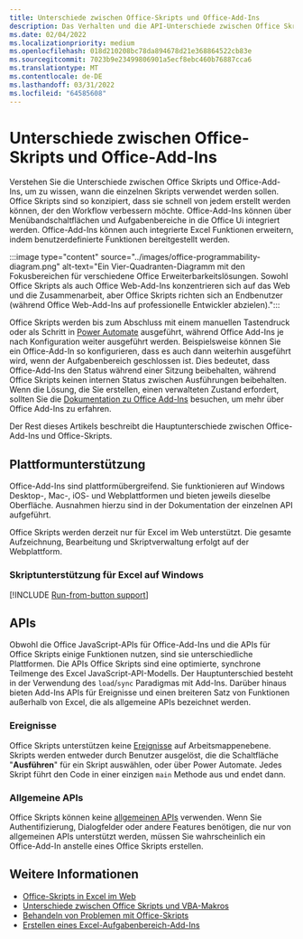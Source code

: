 ```yaml
---
title: Unterschiede zwischen Office-Skripts und Office-Add-Ins
description: Das Verhalten und die API-Unterschiede zwischen Office Skripts und Office-Add-Ins.
ms.date: 02/04/2022
ms.localizationpriority: medium
ms.openlocfilehash: 018d210208bc78da894678d21e368864522cb83e
ms.sourcegitcommit: 7023b9e23499806901a5ecf8ebc460b76887cca6
ms.translationtype: MT
ms.contentlocale: de-DE
ms.lasthandoff: 03/31/2022
ms.locfileid: "64585608"
---
```

# <a name="differences-between-office-scripts-and-office-add-ins"></a>Unterschiede zwischen Office-Skripts und Office-Add-Ins

Verstehen Sie die Unterschiede zwischen Office Skripts und Office-Add-Ins, um zu wissen, wann die einzelnen Skripts verwendet werden sollen. Office Skripts sind so konzipiert, dass sie schnell von jedem erstellt werden können, der den Workflow verbessern möchte. Office-Add-Ins können über Menübandschaltflächen und Aufgabenbereiche in die Office Ui integriert werden. Office-Add-Ins können auch integrierte Excel Funktionen erweitern, indem benutzerdefinierte Funktionen bereitgestellt werden.

:::image type="content" source="../images/office-programmability-diagram.png" alt-text="Ein Vier-Quadranten-Diagramm mit den Fokusbereichen für verschiedene Office Erweiterbarkeitslösungen. Sowohl Office Skripts als auch Office Web-Add-Ins konzentrieren sich auf das Web und die Zusammenarbeit, aber Office Skripts richten sich an Endbenutzer (während Office Web-Add-Ins auf professionelle Entwickler abzielen).":::

Office Skripts werden bis zum Abschluss mit einem manuellen Tastendruck oder als Schritt in [Power Automate](https://flow.microsoft.com/) ausgeführt, während Office Add-Ins je nach Konfiguration weiter ausgeführt werden. Beispielsweise können Sie ein Office-Add-In so konfigurieren, dass es auch dann weiterhin ausgeführt wird, wenn der Aufgabenbereich geschlossen ist. Dies bedeutet, dass Office-Add-Ins den Status während einer Sitzung beibehalten, während Office Skripts keinen internen Status zwischen Ausführungen beibehalten. Wenn die Lösung, die Sie erstellen, einen verwalteten Zustand erfordert, sollten Sie die [Dokumentation zu Office Add-Ins](/office/dev/add-ins) besuchen, um mehr über Office Add-Ins zu erfahren.

Der Rest dieses Artikels beschreibt die Hauptunterschiede zwischen Office-Add-Ins und Office-Skripts.

## <a name="platform-support"></a>Plattformunterstützung

Office-Add-Ins sind plattformübergreifend. Sie funktionieren auf Windows Desktop-, Mac-, iOS- und Webplattformen und bieten jeweils dieselbe Oberfläche. Ausnahmen hierzu sind in der Dokumentation der einzelnen API aufgeführt.

Office Skripts werden derzeit nur für Excel im Web unterstützt. Die gesamte Aufzeichnung, Bearbeitung und Skriptverwaltung erfolgt auf der Webplattform.

### <a name="script-support-for-excel-on-windows"></a>Skriptunterstützung für Excel auf Windows

[!INCLUDE [Run-from-button support](../includes/run-from-button-desktop-support.md)]

## <a name="apis"></a>APIs

Obwohl die Office JavaScript-APIs für Office-Add-Ins und die APIs für Office Skripts einige Funktionen nutzen, sind sie unterschiedliche Plattformen. Die APIs Office Skripts sind eine optimierte, synchrone Teilmenge des Excel JavaScript-API-Modells. Der Hauptunterschied besteht in der Verwendung des `load`/`sync` Paradigmas mit Add-Ins. Darüber hinaus bieten Add-Ins APIs für Ereignisse und einen breiteren Satz von Funktionen außerhalb von Excel, die als allgemeine APIs bezeichnet werden.

### <a name="events"></a>Ereignisse

Office Skripts unterstützen keine [Ereignisse](/office/dev/add-ins/excel/excel-add-ins-events) auf Arbeitsmappenebene. Skripts werden entweder durch Benutzer ausgelöst, die die Schaltfläche "**Ausführen**" für ein Skript auswählen, oder über Power Automate. Jedes Skript führt den Code in einer einzigen `main` Methode aus und endet dann.

### <a name="common-apis"></a>Allgemeine APIs

Office Skripts können keine [allgemeinen APIs](/javascript/api/office) verwenden. Wenn Sie Authentifizierung, Dialogfelder oder andere Features benötigen, die nur von allgemeinen APIs unterstützt werden, müssen Sie wahrscheinlich ein Office-Add-In anstelle eines Office Skripts erstellen.

## <a name="see-also"></a>Weitere Informationen

- [Office-Skripts in Excel im Web](../overview/excel.md)
- [Unterschiede zwischen Office Skripts und VBA-Makros](vba-differences.md)
- [Behandeln von Problemen mit Office-Skripts](../testing/troubleshooting.md)
- [Erstellen eines Excel-Aufgabenbereich-Add-Ins](/office/dev/add-ins/quickstarts/excel-quickstart-jquery)
